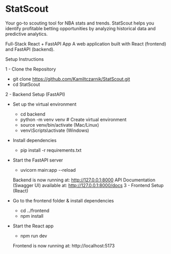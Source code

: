 # StatScout
Your go-to scouting tool for NBA stats and trends. StatScout helps you identify profitable betting opportunities by analyzing historical data and predictive analytics.

Full-Stack React + FastAPI App
A web application built with React (frontend) and FastAPI (backend).

Setup Instructions

1 - Clone the Repository
 - git clone https://github.com/Kamiltczarnik/StatScout.git
 - cd StatScout

2 - Backend Setup (FastAPI)
 - Set up the virtual environment
     - cd backend
     - python -m venv venv  # Create virtual environment
     - source venv/bin/activate (Mac/Linux)
     - venv\Scripts\activate    (Windows)
 - Install dependencies
     - pip install -r requirements.txt
 - Start the FastAPI server
     - uvicorn main:app --reload
    
    Backend is now running at: http://127.0.0.1:8000
    API Documentation (Swagger UI) available at: http://127.0.0.1:8000/docs
3 - Frontend Setup (React)
 - Go to the frontend folder & install dependencies
     - cd ../frontend
     - npm install
 - Start the React app
     - npm run dev

     Frontend is now running at: http://localhost:5173


